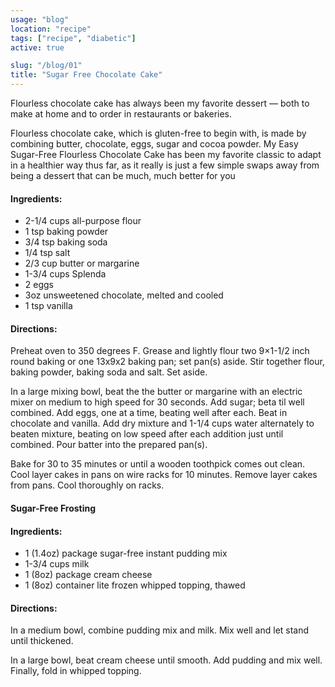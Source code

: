 ```yaml
---
usage: "blog"
location: "recipe"
tags: ["recipe", "diabetic"]
active: true

slug: "/blog/01"
title: "Sugar Free Chocolate Cake"
---
```

<p>Flourless chocolate cake has always been my favorite dessert — both to make at home and to order in restaurants or bakeries.</p>

<p>Flourless chocolate cake, which is gluten-free to begin with, is made by combining butter, chocolate, eggs, sugar and cocoa powder. My Easy Sugar-Free Flourless Chocolate Cake has been my favorite classic to adapt in a healthier way thus far, as it really is just a few simple swaps away from being a dessert that can be much, much better for you</p>

<!-- endexcerpt -->

<h4>Ingredients:</h4>
<ul>
<li>2-1/4 cups all-purpose flour</li>
<li>1 tsp baking powder</li>
<li>3/4 tsp baking soda</li>
<li>1/4 tsp salt</li>
<li>2/3 cup butter or margarine</li>
<li>1-3/4 cups Splenda</li>
<li>2 eggs</li>
<li>3oz unsweetened chocolate, melted and cooled</li>
<li>1 tsp vanilla</li>
</ul>

<h4>Directions:</h4>
<p>Preheat oven to 350 degrees F. Grease and lightly flour two 9×1-1/2 inch round baking or one 13x9x2 baking pan; set pan(s) aside. Stir together flour, baking powder, baking soda and salt. Set aside.</p>

<p>In a large mixing bowl, beat the the butter or margarine with an electric mixer on medium to high speed for 30 seconds. Add sugar; beta til well combined. Add eggs, one at a time, beating well after each. Beat in chocolate and vanilla. Add dry mixture and 1-1/4 cups water alternately to beaten mixture, beating on low speed after each addition just until combined. Pour batter into the prepared pan(s).</p>

<p>Bake for 30 to 35 minutes or until a wooden toothpick comes out clean. Cool layer cakes in pans on wire racks for 10 minutes. Remove layer cakes from pans. Cool thoroughly on racks.</p>

  

<h4>Sugar-Free Frosting</h4>

<h4>Ingredients:</h4>
<ul>
<li>1 (1.4oz) package sugar-free instant pudding mix</li>
<li>1-3/4 cups milk</li>
<li>1 (8oz) package cream cheese</li>
<li>1 (8oz) container lite frozen whipped topping, thawed</li>
</ul>
  

<h4>Directions:</h4>

<p>In a medium bowl, combine pudding mix and milk. Mix well and let stand until thickened.</p>

<p>In a large bowl, beat cream cheese until smooth. Add pudding and mix well. Finally, fold in whipped topping.</p>
